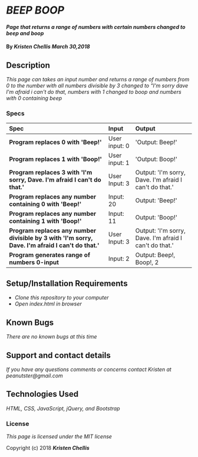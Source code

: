 # _BEEP BOOP_

#### _Page that returns a range of numbers with certain numbers changed to beep and boop_

#### By _**Kristen Chellis March 30,2018**_

## Description

_This page can takes an input number and returns a range of numbers from 0 to the number with all numbers divisible by 3 changed to "I'm sorry dave I'm afraid i can't do that, numbers with 1 changed to boop and numbers with 0 containing beep_

### Specs
| Spec | Input | Output |
| :-------------     | :------------- | :------------- |
| **Program replaces 0 with 'Beep!'** | User input: 0 | 'Output: Beep!' |
| **Program replaces 1 with 'Boop!'** | User input: 1 | 'Output: Boop!' |
| **Program replaces 3 with 'I'm sorry, Dave. I'm afraid I can't do that.'**| User Input: 3 | Output: 'I'm sorry, Dave. I'm afraid I can't do that.' |
| **Program replaces any number containing 0 with 'Beep!'**| Input: 20 | Output: 'Beep!' |
| **Program replaces any number containing 1 with 'Boop!'** | Input: 11 | Output: 'Boop!' |
| **Program replaces any number divisible by 3 with 'I'm sorry, Dave. I'm afraid I can't do that.'**| User Input: 3 | Output: 'I'm sorry, Dave. I'm afraid I can't do that.' |
| **Program generates range of numbers 0-input**| Input: 2 | Output: Beep!, Boop!, 2 |

## Setup/Installation Requirements

* _Clone this repository to your computer_
* _Open index.html in browser_


## Known Bugs

_There are no known bugs at this time_

## Support and contact details

_If you have any questions comments or concerns contact Kristen at peanutster@gmail.com_

## Technologies Used

_HTML, CSS, JavaScript, jQuery, and Bootstrap_

### License

*This page is licensed under the MIT license*

Copyright (c) 2018 **_Kristen Chellis_**
